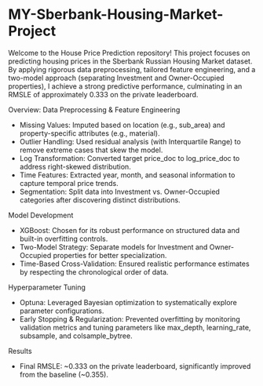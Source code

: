 # MY-Sberbank-Housing-Market-Project
Welcome to the House Price Prediction repository! This project focuses on predicting housing prices in the Sberbank Russian Housing Market dataset. By applying rigorous data preprocessing, tailored feature engineering, and a two-model approach (separating Investment and Owner-Occupied properties), I achieve a strong predictive performance, culminating in an RMSLE of approximately 0.333 on the private leaderboard.

Overview:
Data Preprocessing & Feature Engineering
  - Missing Values: Imputed based on location (e.g., sub_area) and property-specific attributes (e.g., material).
  - Outlier Handling: Used residual analysis (with Interquartile Range) to remove extreme cases that skew the model.
  - Log Transformation: Converted target price_doc to log_price_doc to address right-skewed distribution.
  - Time Features: Extracted year, month, and seasonal information to capture temporal price trends.
  - Segmentation: Split data into Investment vs. Owner-Occupied categories after discovering distinct distributions.

Model Development
  - XGBoost: Chosen for its robust performance on structured data and built-in overfitting controls.
  - Two-Model Strategy: Separate models for Investment and Owner-Occupied properties for better specialization.
  - Time-Based Cross-Validation: Ensured realistic performance estimates by respecting the chronological order of data.
  
Hyperparameter Tuning
   - Optuna: Leveraged Bayesian optimization to systematically explore parameter configurations.
   - Early Stopping & Regularization: Prevented overfitting by monitoring validation metrics and tuning parameters like max_depth, learning_rate, subsample, and colsample_bytree.

Results
   - Final RMSLE: ~0.333 on the private leaderboard, significantly improved from the baseline (~0.355).
